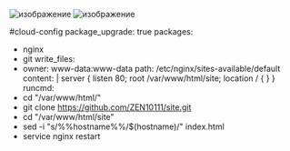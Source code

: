 ![изображение](https://user-images.githubusercontent.com/97990456/206883113-d08c8fdb-1077-4a07-9f60-0f6c7298534a.png)
![изображение](https://user-images.githubusercontent.com/97990456/206883117-fec2b1dd-9ff8-4884-bc79-b5bf113f21d0.png)


#cloud-config
package_upgrade: true
packages:
  - nginx
  - git
write_files:
  - owner: www-data:www-data
    path: /etc/nginx/sites-available/default
    content: |
      server {
        listen 80;
		root /var/www/html/site;
        location / {
      }
        }		
runcmd:
  - cd "/var/www/html/"
  - git clone https://github.com/ZEN10111/site.git
  - cd "/var/www/html/site"
  - sed -i "s/%%hostname%%/$(hostname)/" index.html
  - service nginx restart

